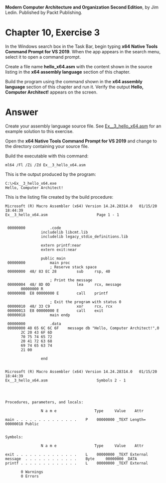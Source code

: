 __Modern Computer Architecture and Organization Second Edition__, by Jim Ledin. Published by Packt Publishing.
# Chapter 10, Exercise 3

In the Windows search box in the Task Bar, begin typing **x64 Native Tools Command Prompt for VS 2019**. When the app appears in the search menu, select it to open a command prompt.

Create a file name **hello_x64.asm** with the content shown in the source listing in the **x64 assembly language** section of this chapter.

Build the program using the command shown in the **x64 assembly language** section of this chapter and run it. Verify the output **Hello, Computer Architect!** appears on the screen.

# Answer
Create your assembly language source file. See [Ex__3_hello_x64.asm](src/Ex__3_hello_x64.asm) for an example solution to this exercise.
 
Open the **x64 Native Tools Command Prompt for VS 2019** and change to the directory containing your source file.
 
Build the executable with this command:
```
ml64 /Fl /Zi /Zd Ex__3_hello_x64.asm
```

This is the output produced by the program:
```
C:\>Ex__3_hello_x64.exe
Hello, Computer Architect!
```

This is the listing file created by the build procedure:
```
Microsoft (R) Macro Assembler (x64) Version 14.24.28314.0   01/15/20 18:44:39
Ex__3_hello_x64.asm					     Page 1 - 1


 00000000			.code
				includelib libcmt.lib
				includelib legacy_stdio_definitions.lib

				extern printf:near
				extern exit:near

				public main
 00000000			main proc
				    ; Reserve stack space
 00000000  48/ 83 EC 28		    sub     rsp, 40
				    
				    ; Print the message
 00000004  48/ 8D 0D		    lea     rcx, message
	   00000000 R
 0000000B  E8 00000000 E	    call    printf
				    
				    ; Exit the program with status 0
 00000010  48/ 33 C9		    xor     rcx, rcx
 00000013  E8 00000000 E	    call    exit
 00000018			main endp

 00000000			.data
 00000000 48 65 6C 6C 6F	message db "Hello, Computer Architect!",0
	   2C 20 43 6F 6D
	   70 75 74 65 72
	   20 41 72 63 68
	   69 74 65 63 74
	   21 00

				end


Microsoft (R) Macro Assembler (x64) Version 14.24.28314.0   01/15/20 18:44:39
Ex__3_hello_x64.asm					     Symbols 2 - 1




Procedures, parameters, and locals:

                N a m e                 Type     Value    Attr

main . . . . . . . . . . . . . .	P 	 00000000 _TEXT	Length= 00000018 Public


Symbols:

                N a m e                 Type     Value    Attr

exit . . . . . . . . . . . . . .	L 	 00000000 _TEXT	External
message  . . . . . . . . . . . .	Byte	 00000000 _DATA	
printf . . . . . . . . . . . . .	L 	 00000000 _TEXT	External

	   0 Warnings
	   0 Errors
```
